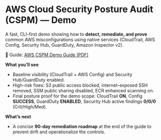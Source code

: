 # AWS Cloud Security Posture Audit (CSPM) — Demo

A fast, CLI-first demo showing how to **detect, remediate, and prove** common AWS misconfigurations using native services (CloudTrail, AWS Config, Security Hub, GuardDuty, Amazon Inspector v2).

📕 Guide: [AWS CSPM Demo Guide (PDF)](https://github.com/louis-cyber-security234/Cloud-Security-Posture-Audit/blob/main/AWS_CSPM_Demo_Guide.pdf)

**What you’ll see**
- Baseline visibility (CloudTrail + AWS Config) and Security Hub/GuardDuty enabled.
- High-risk fixes: S3 public access blocked, internet-exposed SSH removed, SSM public sharing disabled, ECR enhanced scanning on.
- Final posture proof for the demo scope: CloudTrail **ON**, Config **SUCCESS**, GuardDuty **ENABLED**, Security Hub active findings **0/0/0** (Crit/High/Med).

**What’s next**
- A concise **90-day remediation roadmap** at the end of the guide to prevent drift and operationalize the controls.

